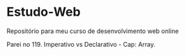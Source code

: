 # Estudo-Web
Repositório para meu curso de desenvolvimento web online

Parei no 119. Imperativo vs Declarativo - Cap: Array.
